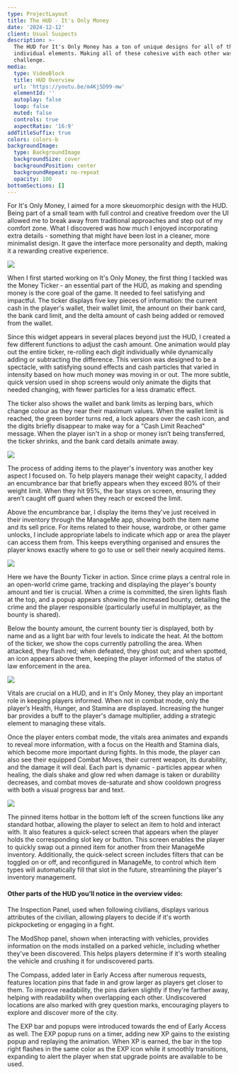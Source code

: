 ```yaml
---
type: ProjectLayout
title: The HUD - It's Only Money
date: '2024-12-12'
client: Usual Suspects
description: >-
  The HUD for It's Only Money has a ton of unique designs for all of the
  individual elements. Making all of these cohesive with each other was a fun
  challenge.
media:
  type: VideoBlock
  title: HUD Overview
  url: 'https://youtu.be/m4Kj5D99-mw'
  elementId: ''
  autoplay: false
  loop: false
  muted: false
  controls: true
  aspectRatio: '16:9'
addTitleSuffix: true
colors: colors-b
backgroundImage:
  type: BackgroundImage
  backgroundSize: cover
  backgroundPosition: center
  backgroundRepeat: no-repeat
  opacity: 100
bottomSections: []
---
```

For It's Only Money, I aimed for a more skeuomorphic design with the HUD. Being part of a small team with full control and creative freedom over the UI allowed me to break away from traditional approaches and step out of my comfort zone. What I discovered was how much I enjoyed incorporating extra details - something that might have been lost in a cleaner, more minimalist design. It gave the interface more personality and depth, making it a rewarding creative experience.

![](/images/MoneyTicker.jpg)

When I first started working on It's Only Money, the first thing I tackled was the Money Ticker - an essential part of the HUD, as making and spending money is the core goal of the game. It needed to feel satisfying and impactful. The ticker displays five key pieces of information: the current cash in the player's wallet, their wallet limit, the amount on their bank card, the bank card limit, and the delta amount of cash being added or removed from the wallet.

Since this widget appears in several places beyond just the HUD, I created a few different functions to adjust the cash amount. One animation would play out the entire ticker, re-rolling each digit individually while dynamically adding or subtracting the difference. This version was designed to be a spectacle, with satisfying sound effects and cash particles that varied in intensity based on how much money was moving in or out. The more subtle, quick version used in shop screens would only animate the digits that needed changing, with fewer particles for a less dramatic effect.

The ticker also shows the wallet and bank limits as lerping bars, which change colour as they near their maximum values. When the wallet limit is reached, the green border turns red, a lock appears over the cash icon, and the digits briefly disappear to make way for a "Cash Limit Reached" message. When the player isn't in a shop or money isn’t being transferred, the ticker shrinks, and the bank card details animate away.

![](/images/ItemsIn.jpg)

The process of adding items to the player's inventory was another key aspect I focused on. To help players manage their weight capacity, I added an encumbrance bar that briefly appears when they exceed 80% of their weight limit. When they hit 95%, the bar stays on screen, ensuring they aren’t caught off guard when they reach or exceed the limit.

Above the encumbrance bar, I display the items they've just received in their inventory through the ManageMe app, showing both the item name and its sell price. For items related to their house, wardrobe, or other game unlocks, I include appropriate labels to indicate which app or area the player can access them from. This keeps everything organised and ensures the player knows exactly where to go to use or sell their newly acquired items.

![](/images/BountyTicker.jpg)

Here we have the Bounty Ticker in action. Since crime plays a central role in an open-world crime game, tracking and displaying the player's bounty amount and tier is crucial. When a crime is committed, the siren lights flash at the top, and a popup appears showing the increased bounty, detailing the crime and the player responsible (particularly useful in multiplayer, as the bounty is shared).

Below the bounty amount, the current bounty tier is displayed, both by name and as a light bar with four levels to indicate the heat. At the bottom of the ticker, we show the cops currently patrolling the area. When attacked, they flash red; when defeated, they ghost out; and when spotted, an icon appears above them, keeping the player informed of the status of law enforcement in the area.

![](/images/Vitals.jpg)

Vitals are crucial on a HUD, and in It's Only Money, they play an important role in keeping players informed. When not in combat mode, only the player’s Health, Hunger, and Stamina are displayed. Increasing the hunger bar provides a buff to the player's damage multiplier, adding a strategic element to managing these vitals.

Once the player enters combat mode, the vitals area animates and expands to reveal more information, with a focus on the Health and Stamina dials, which become more important during fights. In this mode, the player can also see their equipped Combat Moves, their current weapon, its durability, and the damage it will deal. Each part is dynamic - particles appear when healing, the dials shake and glow red when damage is taken or durability decreases, and combat moves de-saturate and show cooldown progress with both a visual progress bar and text.

![](/images/PinnedItemsx.jpg)

The pinned items hotbar in the bottom left of the screen functions like any standard hotbar, allowing the player to select an item to hold and interact with. It also features a quick-select screen that appears when the player holds the corresponding slot key or button. This screen enables the player to quickly swap out a pinned item for another from their ManageMe inventory. Additionally, the quick-select screen includes filters that can be toggled on or off, and reconfigured in ManageMe, to control which item types will automatically fill that slot in the future, streamlining the player's inventory management.

#### Other parts of the HUD you'll notice in the overview video:

The Inspection Panel, used when following civilians, displays various attributes of the civilian, allowing players to decide if it's worth pickpocketing or engaging in a fight.

The ModShop panel, shown when interacting with vehicles, provides information on the mods installed on a parked vehicle, including whether they've been discovered. This helps players determine if it's worth stealing the vehicle and crushing it for undiscovered parts.

The Compass, added later in Early Access after numerous requests, features location pins that fade in and grow larger as players get closer to them. To improve readability, the pins darken slightly if they're farther away, helping with readability when overlapping each other. Undiscovered locations are also marked with grey question marks, encouraging players to explore and discover more of the city.

The EXP bar and popups were introduced towards the end of Early Access as well. The EXP popup runs on a timer, adding new XP gains to the existing popup and replaying the animation. When XP is earned, the bar in the top right flashes in the same color as the EXP icon while it smoothly transitions, expanding to alert the player when stat upgrade points are available to be used.
